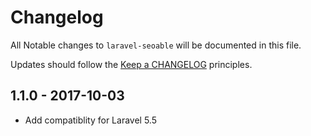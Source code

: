 # Changelog

All Notable changes to `laravel-seoable` will be documented in this file.

Updates should follow the [Keep a CHANGELOG](http://keepachangelog.com/) principles.

## 1.1.0 - 2017-10-03
- Add compatiblity for Laravel 5.5
